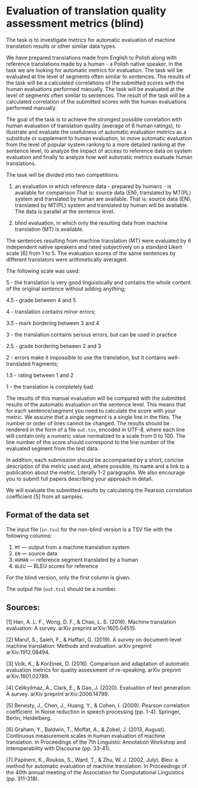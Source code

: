 Evaluation of translation quality assessment metrics (blind)
====================================================

The task is to investigate metrics for automatic evaluation of machine translation results or other similar data types.

We have prepared translations made from English to Polish along with reference translations made by a human - a Polish native speaker.  In the task we are looking for automatic metrics for evaluation. The task will be evaluated at the level of segments often similar to sentences. The results of the task will be a calculated correlations of the submitted scores with the human evaluations performed manually. The task will be evaluated at the level of segments often similar to sentences. The result of the task will be a calculated correlation of the submitted scores with the human evaluations performed manually.


The goal of the task is to achieve the strongest possible correlation with human evaluation of translation quality (average of 6 human ratings), to illustrate and evaluate the usefulness of automatic evaluation metrics as a substitute or supplement to human evaluation, to move automatic evaluation from the level of popular system ranking to a more detailed ranking at the sentence level, to analyze the impact of access to reference data on system evaluation and finally to analyze how well automatic metrics evaluate human translations.




The task will be divided into two competitions:



1. an evaluation in which reference data - prepared by humans - is available for comparison.That is: source data (EN), translated by MT(PL) system and translated by human are available. That is: source data (EN), translated by MT(PL) system and translated by human will be available.  The data is parallel at the sentence level.

2. blind evaluation, in which only the resulting data from machine translation (MT) is available.

The sentences resulting from machine translation (MT) were evaluated by 6 independent native speakers and rated subjectively on a standard Likert scale [6] from 1 to 5. The evaluation scores of the same sentences by different translators were arithmetically averaged.



The following scale was used:

5 - the translation is very good linguistically and contains the whole content of the original sentence without adding anything;

4.5 - grade between 4 and 5

4 - translation contains minor errors;

3.5 - mark bordering between 3 and 4

3 - the translation contains serious errors, but can be used in practice

2.5 - grade bordering between 2 and 3

2 - errors make it impossible to use the translation, but it contains well-translated fragments;

1.5 - rating between 1 and 2

1 - the translation is completely bad.


The results of this manual evaluation will be compared with the submitted results of the automatic evaluation on the sentence level. This means that for each sentence/segment you need to calculate the score with your metric. We assume that a single segment is a single line in the files. The number or order of lines cannot be changed. The results should be rendered in the form of a file `out.tsv`, encoded in UTF-8, where each line will contain only a numeric value normalized to a scale from 0 to 100. The line number of the score should correspond to the line number of the evaluated segment from the test data.




In addition, each submission should be accompanied by a short, concise description of the metric used and, where possible, its name and a link to a publication about the metric. Literally 1-2 paragraphs. We also encourage you to submit full papers describing your approach in detail.



We will evaluate the submitted results by calculating the Pearson correlation coefficient [5] from all samples.


## Format of the data set

The input file (`in.tsv`) for the non-blind version is a TSV file with the following columns:

1. `MT` — output from a machine translation system
2. `EN` — source data
3. `HUMAN` — reference segment translated by a human
4. `BLEU` — BLEU scores for reference

For the blind version, only the first column is given.

The output file (`out.tsv`) should be a number.

## Sources:

[1] Han, A. L. F., Wong, D. F., & Chao, L. S. (2016). Machine translation evaluation: A survey. arXiv preprint arXiv:1605.04515.

[2] Maruf, S., Saleh, F., & Haffari, G. (2019). A survey on document-level machine translation: Methods and evaluation. arXiv preprint arXiv:1912.08494.

[3] Volk, K., & Koržinek, D. (2016). Comparison and adaptation of automatic evaluation metrics for quality assessment of re-speaking. arXiv preprint arXiv:1601.02789.

[4] Celikyilmaz, A., Clark, E., & Gao, J. (2020). Evaluation of text generation: A survey. arXiv preprint arXiv:2006.14799.

[5] Benesty, J., Chen, J., Huang, Y., & Cohen, I. (2009). Pearson correlation coefficient. In Noise reduction in speech processing (pp. 1-4). Springer, Berlin, Heidelberg.

[6] Graham, Y., Baldwin, T., Moffat, A., & Zobel, J. (2013, August). Continuous measurement scales in human evaluation of machine translation. In Proceedings of the 7th Linguistic Annotation Workshop and Interoperability with Discourse (pp. 33-41).

[7] Papineni, K., Roukos, S., Ward, T., & Zhu, W. J. (2002, July). Bleu: a method for automatic evaluation of machine translation. In Proceedings of the 40th annual meeting of the Association for Computational Linguistics (pp. 311-318).
